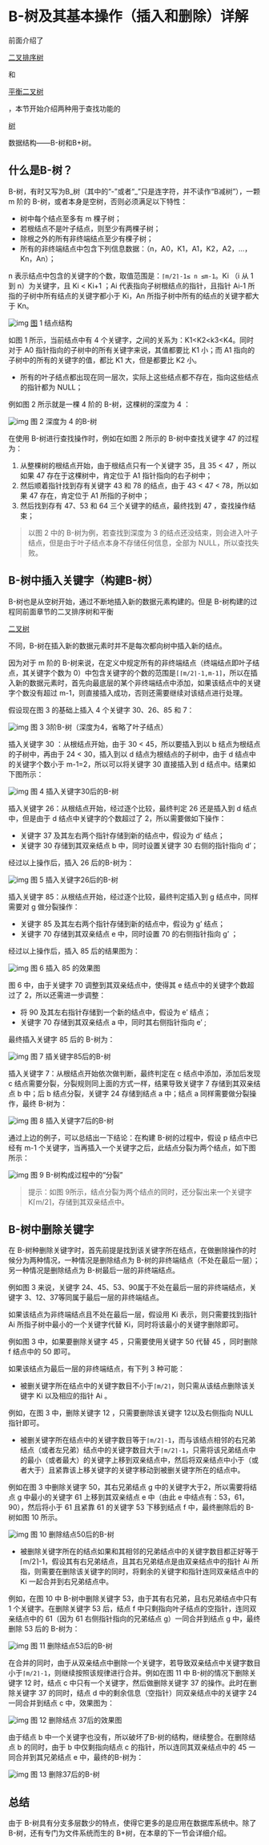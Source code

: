 # B-树及其基本操作（插入和删除）详解

前面介绍了

[二叉排序树](http://data.biancheng.net/view/58.html)

和

[平衡二叉树](http://data.biancheng.net/view/59.html)

，本节开始介绍两种用于查找功能的

[树](http://data.biancheng.net/view/23.html)

数据结构——B-树和B+树。

## 什么是B-树？

B-树，有时又写为B_树（其中的“-”或者“_”只是连字符，并不读作“B减树”），一颗 m 阶的 B-树，或者本身是空树，否则必须满足以下特性：

- 树中每个结点至多有 m 棵子树；
- 若根结点不是叶子结点，则至少有两棵子树；
- 除根之外的所有非终端结点至少有棵子树；
- 所有的非终端结点中包含下列信息数据：（n，A0，K1，A1，K2，A2，…，Kn，An）；

n 表示结点中包含的关键字的个数，取值范围是：`⌈m/2⌉-1≤ n ≤m-1`。Ki （i 从 1 到 n）为关键字，且 Ki < Ki+1 ；Ai 代表指向子树根结点的指针，且指针 Ai-1 所指的子树中所有结点的关键字都小于 Ki，An 所指子树中所有的结点的关键字都大于 Kn。

![img](http://data.biancheng.net/uploads/allimg/171024/2-1G024101134928.png)
[图](http://data.biancheng.net/view/200.html) 1 结点结构

如图 1 所示，当前结点中有 4 个关键字，之间的关系为：K1<K2<k3<K4。同时对于 A0 指针指向的子树中的所有关键字来说，其值都要比 K1 小；而 A1 指向的子树中的所有的关键字的值，都比 K1 大，但是都要比 K2 小。

- 所有的叶子结点都出现在同一层次，实际上这些结点都不存在，指向这些结点的指针都为 NULL；

例如图 2 所示就是一棵 4 阶的 B-树，这棵树的深度为 4 ：

![img](http://data.biancheng.net/uploads/allimg/171024/2-1G024101S02K.png)
图 2 深度为 4 的B-树

在使用 B-树进行查找操作时，例如在如图 2 所示的 B-树中查找关键字 47 的过程为：

1. 从整棵树的根结点开始，由于根结点只有一个关键字 35，且 35 < 47 ，所以如果 47 存在于这棵树中，肯定位于 A1 指针指向的右子树中；
2. 然后顺着指针找到存有关键字 43 和 78 的结点，由于 43 < 47 < 78，所以如果 47 存在，肯定位于 A1 所指的子树中；
3. 然后找到存有 47、53 和 64 三个关键字的结点，最终找到 47 ，查找操作结束；

> 以图 2 中的 B-树为例，若查找到深度为 3 的结点还没结束，则会进入叶子结点，但是由于叶子结点本身不存储任何信息，全部为 NULL，所以查找失败。

## B-树中插入关键字（构建B-树）

B-树也是从空树开始，通过不断地插入新的数据元素构建的。但是 B-树构建的过程同前面章节的二叉排序树和平衡

[二叉树](http://data.biancheng.net/view/192.html)

不同，B-树在插入新的数据元素时并不是每次都向树中插入新的结点。

因为对于 m 阶的 B-树来说，在定义中规定所有的非终端结点（终端结点即叶子结点，其关键字个数为 0）中包含关键字的个数的范围是`[⌈m/2⌉-1,m-1]`，所以在插入新的数据元素时，首先向最底层的某个非终端结点中添加，如果该结点中的关键字个数没有超过 m-1，则直接插入成功，否则还需要继续对该结点进行处理。

假设现在图 3 的基础上插入 4 个关键字 30、26、85 和 7：

![img](http://data.biancheng.net/uploads/allimg/171024/2-1G024102U1241.png)
图 3 3阶B-树（深度为4，省略了叶子结点）

插入关键字 30 ：从根结点开始，由于 30 < 45，所以要插入到以 b 结点为根结点的子树中，再由于 24 < 30，插入到以 d 结点为根结点的子树中，由于 d 结点中的关键字个数小于 m-1=2，所以可以将关键字 30 直接插入到 d 结点中。结果如下图所示：

![img](http://data.biancheng.net/uploads/allimg/171024/2-1G024102942E3.png)
图 4 插入关键字30后的B-树

插入关键字 26：从根结点开始，经过逐个比较，最终判定 26 还是插入到 d 结点中，但是由于 d 结点中关键字的个数超过了 2，所以需要做如下操作：

- 关键字 37 及其左右两个指针存储到新的结点中，假设为 d’ 结点；
- 关键字 30 存储到其双亲结点 b 中，同时设置关键字 30 右侧的指针指向 d’；

经过以上操作后，插入 26 后的B-树为：

![img](http://data.biancheng.net/uploads/allimg/171024/2-1G024103030D2.png)
图 5 插入关键字26后的B-树

插入关键字 85：从根结点开始，经过逐个比较，最终判定插入到 g 结点中，同样需要对 g 做分裂操作：

- 关键字 85 及其左右两个指针存储到新的结点中，假设为 g’ 结点；
- 关键字 70 存储到其双亲结点 e 中，同时设置 70 的右侧指针指向 g’ ；

经过以上操作后，插入 85 后的结果图为：

![img](http://data.biancheng.net/uploads/allimg/171024/2-1G0241032113I.png)
图 6 插入 85 的效果图

图 6 中，由于关键字 70 调整到其双亲结点中，使得其 e 结点中的关键字个数超过了 2，所以还需进一步调整：

- 将 90 及其左右指针存储到一个新的结点中，假设为 e’ 结点；
- 关键字 70 存储到其双亲结点 a 中，同时其右侧指针指向 e’ ;

最终插入关键字 85 后的 B-树为：

![img](http://data.biancheng.net/uploads/allimg/171024/2-1G024103245462.png)
图 7 插关键字85后的B-树

插入关键字 7：从根结点开始依次做判断，最终判定在 c 结点中添加，添加后发现 c 结点需要分裂，分裂规则同上面的方式一样，结果导致关键字 7 存储到其双亲结点 b 中；后 b 结点分裂，关键字 24 存储到结点 a 中；结点 a 同样需要做分裂操作，最终 B-树为：

![img](http://data.biancheng.net/uploads/allimg/171024/2-1G02410330V11.png)
图 8 插入关键字7后的B-树

通过上边的例子，可以总结出一下结论：在构建 B-树的过程中，假设 p 结点中已经有 m-1 个关键字，当再插入一个关键字之后，此结点分裂为两个结点，如下图所示：

![img](http://data.biancheng.net/uploads/allimg/171024/2-1G024103344O4.png)
图 9 B-树构成过程中的“分裂”

> 提示：如图 9所示，结点分裂为两个结点的同时，还分裂出来一个关键字 K⌈m/2⌉，存储到其双亲结点中。

## B-树中删除关键字

在 B-树种删除关键字时，首先前提是找到该关键字所在结点，在做删除操作的时候分为两种情况，一种情况是删除结点为 B-树的非终端结点（不处在最后一层）；另一种情况是删除结点为 B-树最后一层的非终端结点。

例如图 3 来说，关键字 24、45、53、90属于不处在最后一层的非终端结点，关键字 3、12、37等同属于最后一层的非终端结点。

如果该结点为非终端结点且不处在最后一层，假设用 Ki 表示，则只需要找到指针 Ai 所指子树中最小的一个关键字代替 Ki，同时将该最小的关键字删除即可。

例如图 3 中，如果要删除关键字 45 ，只需要使用关键字 50 代替 45 ，同时删除 f 结点中的 50 即可。

如果该结点为最后一层的非终端结点，有下列 3 种可能：

- 被删关键字所在结点中的关键字数目不小于`⌈m/2⌉`，则只需从该结点删除该关键字 Ki 以及相应的指针 Ai 。

例如，在图 3 中，删除关键字 12 ，只需要删除该关键字 12以及右侧指向 NULL 指针即可。

- 被删关键字所在结点中的关键字数目等于`⌈m/2⌉-1`，而与该结点相邻的右兄弟结点（或者左兄弟）结点中的关键字数目大于`⌈m/2⌉-1`，只需将该兄弟结点中的最小（或者最大）的关键字上移到双亲结点中，然后将双亲结点中小于（或者大于）且紧靠该上移关键字的关键字移动到被删关键字所在的结点中。

例如在图 3 中删除关键字 50，其右兄弟结点 g 中的关键字大于2，所以需要将结点 g 中最小的关键字 61 上移到其双亲结点 e 中（由此 e 中结点有：53，61，90），然后将小于 61 且紧靠 61 的关键字 53 下移到结点 f 中，最终删除后的 B-树如图 10 所示。

![img](http://data.biancheng.net/uploads/allimg/171024/2-1G024103KEQ.png)
图 10 删除结点50后的B-树

- 被删除关键字所在的结点如果和其相邻的兄弟结点中的关键字数目都正好等于⌈m/2⌉-1，假设其有右兄弟结点，且其右兄弟结点是由双亲结点中的指针 Ai 所指，则需要在删除该关键字的同时，将剩余的关键字和指针连同双亲结点中的 Ki 一起合并到右兄弟结点中。

例如，在图 10 中 B-树中删除关键字 53，由于其有右兄弟，且右兄弟结点中只有 1 个关键字。在删除关键字 53 后，结点 f 中只剩指向叶子结点的空指针，连同双亲结点中的 61（因为 61 右侧指针指向的兄弟结点 g）一同合并到结点 g 中，最终删除 53 后的 B-树为：

![img](http://data.biancheng.net/uploads/allimg/171024/2-1G024103S12H.png)
图 11 删除结点53后的B-树

在合并的同时，由于从双亲结点中删除一个关键字，若导致双亲结点中关键字数目小于`⌈m/2⌉-1`，则继续按照该规律进行合并。例如在图 11 中 B-树的情况下删除关键字 12 时，结点 c 中只有一个关键字，然后做删除关键字 37 的操作。此时在删除关键字 37 的同时，结点 d 中的剩余信息（空指针）同双亲结点中的关键字 24 一同合并到结点 c 中，效果图为：

![img](http://data.biancheng.net/uploads/allimg/171024/2-1G024103ZJ52.png)
图 12 删除结点 37后的效果图

由于结点 b 中一个关键字也没有，所以破坏了B-树的结构，继续整合。在删除结点 b 的同时，由于 b 中仅剩指向结点 c 的指针，所以连同其双亲结点中的 45 一同合并到其兄弟结点 e 中，最终的B-树为：

![img](http://data.biancheng.net/uploads/allimg/171024/2-1G024103931C5.png)
图 13 删除37后的B-树

## 总结

由于 B-树具有分支多层数少的特点，使得它更多的是应用在数据库系统中。除了 B-树，还有专门为文件系统而生的 B+树，在本章的下一节会详细介绍。
